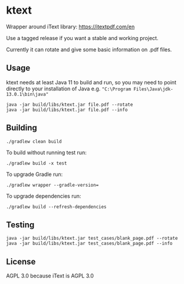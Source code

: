ktext
=====

Wrapper around iText library: https://itextpdf.com/en

Use a tagged release if you want a stable and working project.

Currently it can rotate and give some basic information on .pdf files.

Usage
-----

ktext needs at least Java 11 to build and run, so you may need to point directly to your installation of Java e.g. `"C:\Program Files\Java\jdk-13.0.1\bin\java"`

```
java -jar build/libs/ktext.jar file.pdf --rotate
java -jar build/libs/ktext.jar file.pdf --info
```

Building
--------

```
./gradlew clean build
```

To build without running test run:
```
./gradlew build -x test
```

To upgrade Gradle run:
```
./gradlew wrapper --gradle-version=
```

To upgrade dependencies run:
```
./gradlew build --refresh-dependencies
```

Testing
-------

```
java -jar build/libs/ktext.jar test_cases/blank_page.pdf --rotate
java -jar build/libs/ktext.jar test_cases/blank_page.pdf --info
```

License
-------

AGPL 3.0 because iText is AGPL 3.0
